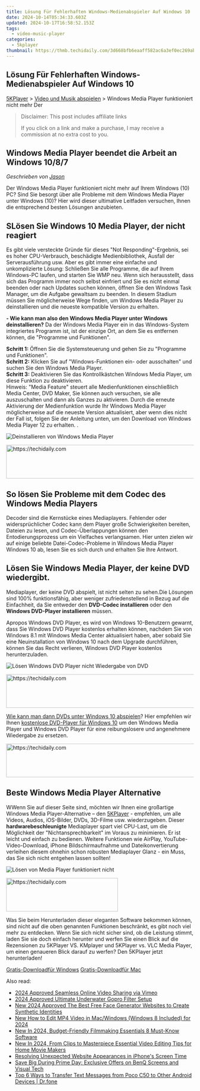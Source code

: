 ```yaml
---
title: Lösung Für Fehlerhaften Windows-Medienabspieler Auf Windows 10
date: 2024-10-14T05:34:33.603Z
updated: 2024-10-17T16:58:52.153Z
tags:
  - video-music-player
categories:
  - 5kplayer
thumbnail: https://thmb.techidaily.com/3d668bfb6eaaff582ac6a3ef0ec269ab4610d6df4de409efc683d784a7434cf5.jpg
---
```


## Lösung Für Fehlerhaften Windows-Medienabspieler Auf Windows 10

[5KPlayer](https://tools.techidaily.com/5kplayer/products/) \> [Video und Musik abspielen](https://tools.techidaily.com/5kplayer/video-music-player/) \> Windows Media Player funktioniert nicht mehr Der 

>  Disclaimer: This post includes affiliate links
>
>  If you click on a link and make a purchase, I may receive a commission at no extra cost to you.
>

## Windows Media Player beendet die Arbeit an Windows 10/8/7

 _Geschrieben von [Jason](https://www.quora.com/profile/Jason-Copper-1)_

Der Windows Media Player funktioniert nicht mehr auf Ihrem Windows (10) PC? Sind Sie besorgt über alle Probleme mit dem Windows Media Player unter Windows (10)? Hier wird dieser ultimative Leitfaden versuchen, Ihnen die entsprechend besten Lösungen anzubieten. 

## SLösen Sie Windows 10 Media Player, der nicht reagiert

Es gibt viele versteckte Gründe für dieses "Not Responding"-Ergebnis, sei es hoher CPU-Verbrauch, beschädigte Medienbibliothek, Ausfall der Serverausführung usw. Aber es gibt immer eine einfache und unkomplizierte Lösung: Schließen Sie alle Programme, die auf Ihrem Windows-PC laufen, und starten Sie WMP neu. Wenn sich herausstellt, dass sich das Programm immer noch selbst einfriert und Sie es nicht einmal beenden oder nach Updates suchen können, öffnen Sie den Windows Task Manager, um die Aufgabe gewaltsam zu beenden. In diesem Stadium müssen Sie möglicherweise Wege finden, um Windows Media Player zu deinstallieren und die neueste kompatible Version zu erhalten. 

**\- Wie kann man also den Windows Media Player unter Windows deinstallieren?**  Da der Windows Media Player ein in das Windows-System integriertes Programm ist, ist der einzige Ort, an dem Sie es entfernen können, die "Programme und Funktionen". 

**Schritt 1:** Öffnen Sie die Systemsteuerung und gehen Sie zu "Programme und Funktionen".   
**Schritt 2:** Klicken Sie auf "Windows-Funktionen ein- oder ausschalten" und suchen Sie den Windows Media Player.   
**Schritt 3:** Deaktivieren Sie das Kontrollkästchen Windows Media Player, um diese Funktion zu deaktivieren.   
Hinweis: "Media Feature" steuert alle Medienfunktionen einschließlich Media Center, DVD Maker, Sie können auch versuchen, sie alle auszuschalten und dann als Ganzes zu aktivieren. Durch die erneute Aktivierung der Medienfunktion wurde Ihr Windows Media Player möglicherweise auf die neueste Version aktualisiert, aber wenn dies nicht der Fall ist, folgen Sie der Anleitung unten, um den Download von Windows Media Player 12 zu erhalten. . 

![Deinstallieren von Windows Media Player](https://www.5kplayer.com/video-music-player-de/../video-music-player/img/wmp-not-work-de.jpg)

<!-- affiliate ads begin -->
<a href="https://unicoeye.pxf.io/c/5597632/2134495/18498" target="_top" id="2134495">
  <img src="//a.impactradius-go.com/display-ad/18498-2134495" border="0" alt="https://techidaily.com" width="728" height="90"/>
</a>
<img height="0" width="0" src="https://unicoeye.pxf.io/i/5597632/2134495/18498" style="position:absolute;visibility:hidden;" border="0" />
<!-- affiliate ads end -->

## So lösen Sie Probleme mit dem Codec des Windows Media Players

Decoder sind die Kernstücke eines Mediaplayers. Fehlender oder widersprüchlicher Codec kann dem Player große Schwierigkeiten bereiten, Dateien zu lesen, und Codec-Überlappungen können den Entodierungsprozess um ein Vielfaches verlangsamen. Hier unten zielen wir auf einige beliebte Datei-Codec-Probleme in Windows Media Player Windows 10 ab, lesen Sie es sich durch und erhalten Sie Ihre Antwort. 

## Lösen Sie Windows Media Player, der keine DVD wiedergibt.

Mediaplayer, der keine DVD abspielt, ist nicht selten zu sehen.Die Lösungen sind 100% funktionsfähig, aber weniger zufriedenstellend in Bezug auf die Einfachheit, da Sie entweder den   **DVD-Codec installieren**  oder den **Windows DVD-Player installieren** müssen. 

Apropos Windows DVD Player, es wird von Windows 10-Benutzern gewarnt, dass Sie Windows DVD Player kostenlos erhalten können, nachdem Sie von Windows 8.1 mit Windows Media Center aktualisiert haben, aber sobald Sie eine Neuinstallation von Windows 10 nach dem Upgrade durchführen, können Sie das Recht verlieren, Windows DVD Player kostenlos herunterzuladen. 

![Lösen Windows DVD Player nicht Wiedergabe von DVD](https://www.5kplayer.com/video-music-player-de/../video-music-player/img/windows-dvd-player.jpg) 

<!-- affiliate ads begin -->
<a href="https://appsumo.8odi.net/c/5597632/2144271/7443" target="_top" id="2144271">
  <img src="//a.impactradius-go.com/display-ad/7443-2144271" border="0" alt="https://techidaily.com" width="600" height="90"/>
</a>
<img height="0" width="0" src="https://appsumo.8odi.net/i/5597632/2144271/7443" style="position:absolute;visibility:hidden;" border="0" />
<!-- affiliate ads end -->

[Wie kann man dann DVDs unter Windows 10 abspielen](https://tools.techidaily.com/5kplayer/video-music-player/)? Hier empfehlen wir Ihnen [kostenlose DVD-Player für Windows 10](https://tools.techidaily.com/5kplayer/video-music-player/) um den Windows Media Player und Windows DVD Player für eine reibungslosere und angenehmere Wiedergabe zu ersetzen. 

<!-- affiliate ads begin -->
<a href="https://oneplusfr.sjv.io/c/5597632/1622438/14044" target="_top" id="1622438">
  <img src="//a.impactradius-go.com/display-ad/14044-1622438" border="0" alt="https://techidaily.com" width="728" height="90"/>
</a>
<img height="0" width="0" src="https://oneplusfr.sjv.io/i/5597632/1622438/14044" style="position:absolute;visibility:hidden;" border="0" />
<!-- affiliate ads end -->

## Beste Windows Media Player Alternative

WWenn Sie auf dieser Seite sind, möchten wir Ihnen eine großartige Windows Media Player-Alternative – den [5KPlayer](https://tools.techidaily.com/5kplayer/products/) \- empfehlen, um alle Videos, Audios, iOS-Bilder, DVDs, 3D-Filme usw. wiederzugeben. Dieser **hardwarebeschleunigte** Mediaplayer spart viel CPU-Last, um die Möglichkeit der "Nichtansprechbarkeit" im Voraus zu minimieren. Er ist leicht und einfach zu bedienen. Weitere Funktionen wie AirPlay, YouTube-Video-Download, iPhone Bildschirmaufnahme und Dateikonvertierung verleihen diesem ohnehin schon robusten Mediaplayer Glanz - ein Muss, das Sie sich nicht entgehen lassen sollten! 

![Lösen von Media Player funktioniert nicht](https://www.5kplayer.com/video-music-player-de/../video-music-player/img/5kplayer-dvd-player-software.jpg) 

<!-- affiliate ads begin -->
<a href="https://aligracehair.sjv.io/c/5597632/2027190/19272" target="_top" id="2027190">
  <img src="//a.impactradius-go.com/display-ad/19272-2027190" border="0" alt="https://techidaily.com" width="300" height="90"/>
</a>
<img height="0" width="0" src="https://aligracehair.sjv.io/i/5597632/2027190/19272" style="position:absolute;visibility:hidden;" border="0" />
<!-- affiliate ads end -->

Was Sie beim Herunterladen dieser eleganten Software bekommen können, sind nicht auf die oben genannten Funktionen beschränkt, es gibt noch viel mehr zu entdecken. Wenn Sie sich nicht sicher sind, ob die Leistung stimmt, laden Sie sie doch einfach herunter und werfen Sie einen Blick auf die Rezensionen zu 5KPlayer VS. KMplayer und 5KPlayer vs. VLC Media Player, um einen genaueren Blick darauf zu werfen? Den 5KPlayer jetzt herunterladen! 

[Gratis-Downloadfür Windows](https://tools.techidaily.com/5kplayer/products/) [Gratis-Downloadfür Mac](https://tools.techidaily.com/5kplayer/products/)

<ins class="adsbygoogle"
     style="display:block"
     data-ad-format="autorelaxed"
     data-ad-client="ca-pub-7571918770474297"
     data-ad-slot="1223367746"></ins>

<ins class="adsbygoogle"
     style="display:block"
     data-ad-client="ca-pub-7571918770474297"
     data-ad-slot="8358498916"
     data-ad-format="auto"
     data-full-width-responsive="true"></ins>

<span class="atpl-alsoreadstyle">Also read:</span>
<div><ul>
<li><a href="https://vimeo-videos.techidaily.com/2024-approved-seamless-online-video-sharing-via-vimeo/"><u>2024 Approved Seamless Online Video Sharing via Vimeo</u></a></li>
<li><a href="https://fox-hovers.techidaily.com/2024-approved-ultimate-underwater-gopro-filter-setup/"><u>2024 Approved Ultimate Underwater Gopro Filter Setup</u></a></li>
<li><a href="https://video-creation-software.techidaily.com/new-2024-approved-the-best-free-face-generator-websites-to-create-synthetic-identities/"><u>New 2024 Approved The Best Free Face Generator Websites to Create Synthetic Identities</u></a></li>
<li><a href="https://video-creation-software.techidaily.com/new-how-to-edit-mp4-video-in-macwindows-windows-8-included-for-2024/"><u>New How to Edit MP4 Video in Mac/Windows (Windows 8 Included) for 2024</u></a></li>
<li><a href="https://video-creation-software.techidaily.com/new-in-2024-budget-friendly-filmmaking-essentials-8-must-know-software/"><u>New In 2024, Budget-Friendly Filmmaking Essentials 8 Must-Know Software</u></a></li>
<li><a href="https://video-creation-software.techidaily.com/new-in-2024-from-clips-to-masterpiece-essential-video-editing-tips-for-home-movie-makers/"><u>New In 2024, From Clips to Masterpiece Essential Video Editing Tips for Home Movie Makers</u></a></li>
<li><a href="https://fox-that.techidaily.com/resolving-unexpected-website-appearances-in-iphones-screen-time/"><u>Resolving Unexpected Website Appearances in iPhone's Screen Time</u></a></li>
<li><a href="https://buynow-help.techidaily.com/save-big-during-prime-day-exclusive-offers-on-benq-screens-and-visual-tech/"><u>Save Big During Prime Day: Exclusive Offers on BenQ Screens and Visual Tech</u></a></li>
<li><a href="https://android-transfer.techidaily.com/top-6-ways-to-transfer-text-messages-from-poco-c50-to-other-android-devices-drfone-by-drfone-transfer-from-android-transfer-from-android/"><u>Top 6 Ways to Transfer Text Messages from Poco C50 to Other Android Devices | Dr.fone</u></a></li>
</ul></div>

